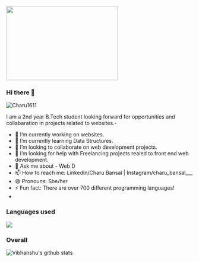 <img src="https://pronovix.com/sites/default/files/blogpost/image/blogpost_joker_images_1200x800-01.png" height=200px width=300px >

### Hi there 👋
<p align="left"> <img src="https://komarev.com/ghpvc/?username=Charu1611&label=Views&color=blue&style=plastic" alt="Charu1611" /> </p>

I am a 2nd year B.Tech student looking forward for opportunities and collabaration in projects related to websites.-

- 🔭 I’m currently working on websites.
- 🌱 I’m currently learning Data Structures.
- 👯 I’m looking to collaborate on web development projects.
- 🤔 I’m looking for help with Freelancing projects realed to front end web development.
- 💬 Ask me about - Web D 
- 📫 How to reach me: LinkedIn/Charu Bansal | Instagram/charu_bansal___
- 😄 Pronouns: She/her
- ⚡ Fun fact:  There are over 700 different programming languages! 
- 
### Languages used
![](https://github-readme-stats.vercel.app/api/top-langs/?username=Charu1611)

### Overall
![Vibhanshu's github stats](https://github-readme-stats.vercel.app/api?username=Charu1611)
